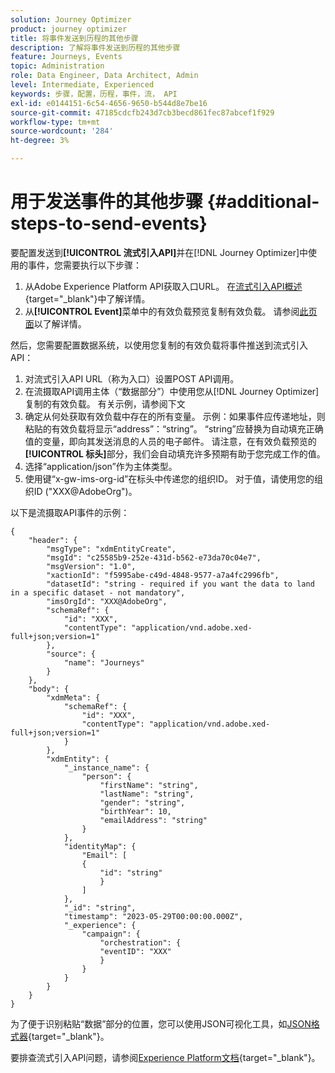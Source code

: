 ```yaml
---
solution: Journey Optimizer
product: journey optimizer
title: 将事件发送到历程的其他步骤
description: 了解将事件发送到历程的其他步骤
feature: Journeys, Events
topic: Administration
role: Data Engineer, Data Architect, Admin
level: Intermediate, Experienced
keywords: 步骤，配置，历程，事件，流， API
exl-id: e0144151-6c54-4656-9650-b544d8e7be16
source-git-commit: 47185cdcfb243d7cb3becd861fec87abcef1f929
workflow-type: tm+mt
source-wordcount: '284'
ht-degree: 3%

---
```


# 用于发送事件的其他步骤 {#additional-steps-to-send-events}

要配置发送到&#x200B;**[!UICONTROL 流式引入API]**&#x200B;并在[!DNL Journey Optimizer]中使用的事件，您需要执行以下步骤：

1. 从Adobe Experience Platform API获取入口URL。 在[流式引入API概述](https://experienceleague.adobe.com/docs/experience-platform/ingestion/streaming/overview.html?lang=zh-Hans){target="_blank"}中了解详情。
1. 从&#x200B;**[!UICONTROL Event]**&#x200B;菜单中的有效负载预览复制有效负载。 请参阅[此页面](../event/about-creating.md#define-the-payload-fields)以了解详情。

然后，您需要配置数据系统，以使用您复制的有效负载将事件推送到流式引入API：

1. 对流式引入API URL（称为入口）设置POST API调用。
1. 在流摄取API调用主体（“数据部分”）中使用您从[!DNL Journey Optimizer]复制的有效负载。 有关示例，请参阅下文
1. 确定从何处获取有效负载中存在的所有变量。 示例：如果事件应传递地址，则粘贴的有效负载将显示“address”：“string”。 “string”应替换为自动填充正确值的变量，即向其发送消息的人员的电子邮件。 请注意，在有效负载预览的&#x200B;**[!UICONTROL 标头]**&#x200B;部分，我们会自动填充许多预期有助于您完成工作的值。
1. 选择“application/json”作为主体类型。
1. 使用键“x-gw-ims-org-id”在标头中传递您的组织ID。 对于值，请使用您的组织ID (&quot;XXX@AdobeOrg&quot;)。

以下是流摄取API事件的示例：

```
{
    "header": {
        "msgType": "xdmEntityCreate",
        "msgId": "c25585b9-252e-431d-b562-e73da70c04e7",
        "msgVersion": "1.0",
        "xactionId": "f5995abe-c49d-4848-9577-a7a4fc2996fb",
        "datasetId": "string - required if you want the data to land in a specific dataset - not mandatory",
        "imsOrgId": "XXX@AdobeOrg",
        "schemaRef": {
            "id": "XXX",
            "contentType": "application/vnd.adobe.xed-full+json;version=1"
        },
        "source": {
            "name": "Journeys"
        }
    },
    "body": {
        "xdmMeta": {
            "schemaRef": {
                "id": "XXX",
                "contentType": "application/vnd.adobe.xed-full+json;version=1"
            }
        },
        "xdmEntity": {
            "_instance_name": {
                "person": {
                    "firstName": "string",
                    "lastName": "string",
                    "gender": "string",
                    "birthYear": 10,
                    "emailAddress": "string"
                }
            },
            "identityMap": {
                "Email": [
                {
                    "id": "string"
                    }
                ]
            },
            "_id": "string",
            "timestamp": "2023-05-29T00:00:00.000Z",
            "_experience": {
                "campaign": {
                    "orchestration": {
                    "eventID": "XXX"
                    }
                }
            }
        }
    }
}
```

为了便于识别粘贴“数据”部分的位置，您可以使用JSON可视化工具，如[JSON格式器](https://jsonformatter.curiousconcept.com){target="_blank"}。

要排查流式引入API问题，请参阅[Experience Platform文档](https://experienceleague.adobe.com/docs/experience-platform/ingestion/streaming/troubleshooting.html?lang=zh-Hans){target="_blank"}。
